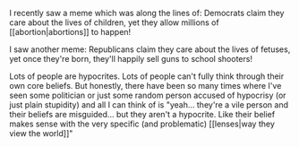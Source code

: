 I recently saw a meme which was along the lines of: Democrats claim they care about the lives of children, yet they allow millions of [[abortion|abortions]] to happen!

I saw another meme: Republicans claim they care about the lives of fetuses, yet once they're born, they'll happily sell guns to school shooters!

Lots of people are hypocrites. Lots of people can't fully think through their own core beliefs. But honestly, there have been so many times where I've seen some politician or just some random person accused of hypocrisy (or just plain stupidity) and all I can think of is "yeah... they're a vile person and their beliefs are misguided... but they aren't a hypocrite. Like their belief makes sense with the very specific (and problematic) [[lenses|way they view the world]]"
